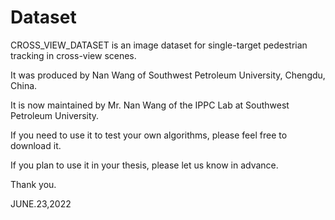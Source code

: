 # Dataset
CROSS_VIEW_DATASET is an image dataset for single-target pedestrian tracking in cross-view scenes.

It was produced by Nan Wang of Southwest Petroleum University, Chengdu, China.

It is now maintained by Mr. Nan Wang of the IPPC Lab at Southwest Petroleum University.

If you need to use it to test your own algorithms, please feel free to download it.

If you plan to use it in your thesis, please let us know in advance.

Thank you.

JUNE.23,2022

